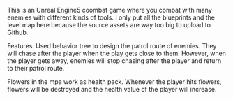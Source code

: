 This is an Unreal Engine5 coombat game where you combat with many enemies with different kinds of tools.
I only put all the blueprints and the level map here because the source assets are way too big to upload to Github.

Features:
Used behavior tree to design the patrol route of enemies. They will chase after the player when the play gets close to them.
However, when the player gets away, enemies will stop chasing after the player and return to their patrol route.

Flowers in the mpa work as health pack. Whenever the player hits flowers, flowers will be destroyed and the health value of the player will increase.


